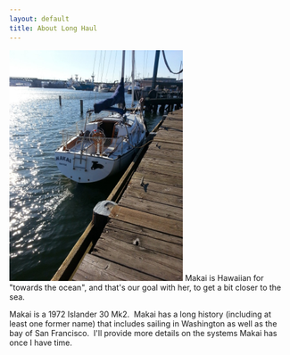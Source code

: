 ```yaml
---
layout: default
title: About Long Haul
---
```


<p>
  <img class="alignleft" src="../images/makai-at-dock-768x1024.jpg" alt="Makai at Dock" width="311" height="414" />
  Makai is Hawaiian for "towards the ocean", and that's our goal with her, to get a bit closer to the sea.
</p>
<p>
  Makai is a 1972 Islander 30 Mk2.  Makai has a long history (including at least one former name) that includes sailing in Washington as well as the bay of San Francisco.  I'll provide more details on the systems Makai has once I have time.
</p>
